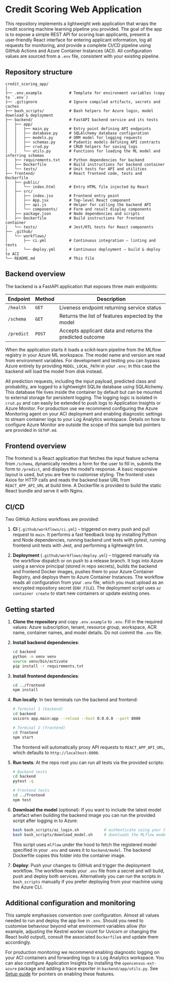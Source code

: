 # Credit Scoring Web Application

This repository implements a lightweight web application that wraps the credit
scoring machine learning pipeline you provided.  The goal of the app is to
expose a simple REST API for scoring loan applicants, present a user‑friendly
React interface for entering applicant information, log all requests for
monitoring, and provide a complete CI/CD pipeline using GitHub Actions and
Azure Container Instances (ACI).  All configuration values are sourced from
a `.env` file, consistent with your existing pipeline.

## Repository structure

```
credit_scoring_app/
│
├── .env.example            # Template for environment variables (copy to `.env`)
├── .gitignore              # Ignore compiled artifacts, secrets and caches
├── bash_scripts/           # Bash helpers for Azure login, model download & deployment
├── backend/                # FastAPI backend service and its tests
│   ├── app/
│   │   ├── main.py         # Entry point defining API endpoints
│   │   ├── database.py     # SQLAlchemy database configuration
│   │   ├── models.py       # ORM model for logging requests
│   │   ├── schemas.py      # Pydantic models defining API contracts
│   │   ├── crud.py         # CRUD helpers for saving logs
│   │   └── utils.py        # Functions for loading the ML model and inferring schemas
│   ├── requirements.txt    # Python dependencies for backend
│   ├── Dockerfile          # Build instructions for backend container
│   └── tests/              # Unit tests for API and utilities
├── frontend/               # React frontend code, tests and Dockerfile
│   ├── public/
│   │   └── index.html      # Entry HTML file injected by React
│   ├── src/
│   │   ├── index.jsx       # Frontend entry point
│   │   ├── App.jsx         # Top‑level React component
│   │   ├── api.js          # Helper for calling the backend API
│   │   └── components/     # Form and result display components
│   ├── package.json        # Node dependencies and scripts
│   ├── Dockerfile          # Build instructions for frontend container
│   └── tests/              # Jest/RTL tests for React components
├── .github/
│   └── workflows/
│       ├── ci.yml          # Continuous integration – linting and tests
│       └── deploy.yml      # Continuous deployment – build & deploy to ACI
└── README.md               # This file
```

## Backend overview

The backend is a FastAPI application that exposes three main endpoints:

| Endpoint            | Method | Description                                               |
|-------------------- |------- |-----------------------------------------------------------|
| `/health`           | `GET`  | Liveness endpoint returning service status               |
| `/schema`           | `GET`  | Returns the list of features expected by the model       |
| `/predict`          | `POST` | Accepts applicant data and returns the predicted outcome |

When the application starts it loads a scikit‑learn pipeline from the MLflow
registry in your Azure ML workspace.  The model name and version are read
from environment variables.  For development and testing you can bypass
Azure entirely by providing `MODEL_LOCAL_PATH` in your `.env`; in this case
the backend will load the model from disk instead.

All prediction requests, including the input payload, predicted class and
probability, are logged to a lightweight SQLite database using SQLAlchemy.
This database file lives inside the container by default but can be mounted to
external storage for persistent logging.  The logging logic is isolated in
`crud.py` and can easily be extended to push logs to Application Insights or
Azure Monitor.  For production use we recommend configuring the Azure
Monitoring agent on your ACI deployment and enabling diagnostic settings to
stream container logs to your Log Analytics workspace.  Details on how to
configure Azure Monitor are outside the scope of this sample but pointers
are provided in `SETUP.md`.

## Frontend overview

The frontend is a React application that fetches the input feature schema
from `/schema`, dynamically renders a form for the user to fill in, submits
the form to `/predict`, and displays the model’s response.  A basic
responsive layout is used, but you are free to customise styling.  The
frontend uses Axios for HTTP calls and reads the backend base URL from
`REACT_APP_API_URL` at build time.  A Dockerfile is provided to build the
static React bundle and serve it with Nginx.

## CI/CD

Two GitHub Actions workflows are provided:

1. **CI** (`.github/workflows/ci.yml`) – triggered on every push and pull
   request to `main`.  It performs a fast feedback loop by installing Python
   and Node dependencies, running backend unit tests with pytest, running
   frontend unit tests with Jest, and performing a lightweight lint.

2. **Deployment** (`.github/workflows/deploy.yml`) – triggered manually via
   the workflow dispatch or on push to a release branch.  It logs into
   Azure using a service principal (stored in repo secrets), builds the
   backend and frontend Docker images, pushes them to your Azure Container
   Registry, and deploys them to Azure Container Instances.  The workflow
   reads all configuration from your `.env` file, which you must upload as
   an encrypted repository secret (`ENV_FILE`).  The deployment script uses
   `az container create` to start new containers or update existing ones.

## Getting started

1. **Clone the repository** and copy `.env.example` to `.env`.  Fill in the
   required values: Azure subscription, tenant, resource group, workspace,
   ACR name, container names, and model details.  Do not commit the `.env`
   file.

2. **Install backend dependencies**:
   ```bash
   cd backend
   python -m venv venv
   source venv/bin/activate
   pip install -r requirements.txt
   ```

3. **Install frontend dependencies**:
   ```bash
   cd ../frontend
   npm install
   ```

4. **Run locally**:  In two terminals run the backend and frontend:
   ```bash
   # Terminal 1 (backend)
   cd backend
   uvicorn app.main:app --reload --host 0.0.0.0 --port 8000

   # Terminal 2 (frontend)
   cd frontend
   npm start
   ```
   The frontend will automatically proxy API requests to
   `REACT_APP_API_URL`, which defaults to `http://localhost:8000`.

5. **Run tests**:  At the repo root you can run all tests via the provided
   scripts:
   ```bash
   # Backend tests
   cd backend
   pytest -q

   # Frontend tests
   cd ../frontend
   npm test
   ```

6. **Download the model** (optional):  If you want to include the latest
   model artefact when building the backend image you can run the provided
   script after logging in to Azure:
   ```bash
   bash bash_scripts/az_login.sh           # authenticate using your tenant
   bash bash_scripts/download_model.sh     # downloads the MLflow model
   ```
   This script uses `mlflow` under the hood to fetch the registered model
   specified in your `.env` and saves it to `backend/model`.  The backend
   Dockerfile copies this folder into the container image.

7. **Deploy**:  Push your changes to GitHub and trigger the deployment
   workflow.  The workflow reads your `.env` file from a secret and will
   build, push and deploy both services.  Alternatively you can run the
   scripts in `bash_scripts` manually if you prefer deploying from your
   machine using the Azure CLI.

## Additional configuration and monitoring

This sample emphasises convention over configuration.  Almost all values
needed to run and deploy the app live in `.env`.  Should you need to
customise behaviour beyond what environment variables allow (for example,
adjusting the Kestrel worker count for Uvicorn or changing the React build
output), consult the associated `Dockerfile`s and update them accordingly.

For production monitoring we recommend enabling diagnostic logging on your
ACI containers and forwarding logs to a Log Analytics workspace.  You can
also configure Application Insights by installing the `opencensus-ext-azure`
package and adding a trace exporter in `backend/app/utils.py`.  See
[Setup guide](SETUP.md) for pointers on enabling these features.
